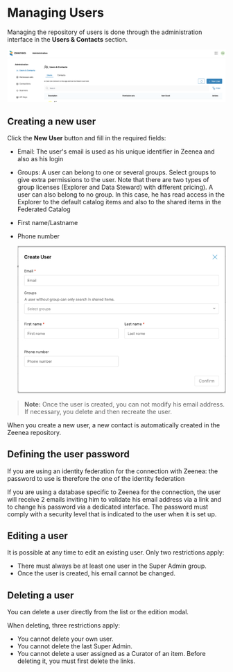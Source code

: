 # Managing Users

Managing the repository of users is done through the administration interface in the **Users & Contacts** section.

  ![](./images/zeenea-users.png)

## Creating a new user

Click the **New User** button and fill in the required fields:

* Email: The user's email is used as his unique identifier in Zeenea and also as his login
* Groups: A user can belong to one or several groups. Select groups to give extra permissions to the user. Note that there are two types of group licenses (Explorer and Data Steward) with different pricing). A user can also belong to no group. In this case, he has read access in the Explorer to the default catalog items and also to the shared items in the Federated Catalog
* First name/Lastname
* Phone number

  ![](./images/zeenea-create-user.png)

> **Note:** Once the user is created, you can not modify his email address. If necessary, you delete and then recreate the user.

When you create a new user, a new contact is automatically created in the Zeenea repository.

## Defining the user password 

If you are using an identity federation for the connection with Zeenea: the password to use is therefore the one of the identity federation

If you are using a database specific to Zeenea for the connection, the user will receive 2 emails inviting him to validate his email address via a link and to change his password via a dedicated interface. The password must comply with a security level that is indicated to the user when it is set up.

## Editing a user

It is possible at any time to edit an existing user. Only two restrictions apply: 

* There must always be at least one user in the Super Admin group.
* Once the user is created, his email cannot be changed.

##  Deleting a user

You can delete a user directly from the list or the edition modal.

When deleting, three restrictions apply:

* You cannot delete your own user.
* You cannot delete the last Super Admin.
* You cannot delete a user assigned as a Curator of an item. Before deleting it, you must first delete the links.